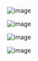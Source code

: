 
![image](https://user-images.githubusercontent.com/113462727/189977581-03b09b82-1247-44e8-904e-011092359642.png)


![image](https://user-images.githubusercontent.com/113462727/189977758-8c6cf746-88a3-4f83-8fb5-ae4cfb8228e1.png)


![image](https://user-images.githubusercontent.com/113462727/189977822-b12982a1-c749-4b9f-a692-4197b6dac609.png)


![image](https://user-images.githubusercontent.com/113462727/189978008-80231c52-4168-4548-851d-514242f854cb.png)

